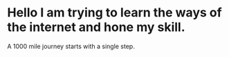 # Hello I am trying to learn the ways of the internet and hone my skill. 
A 1000 mile journey starts with a single step.
